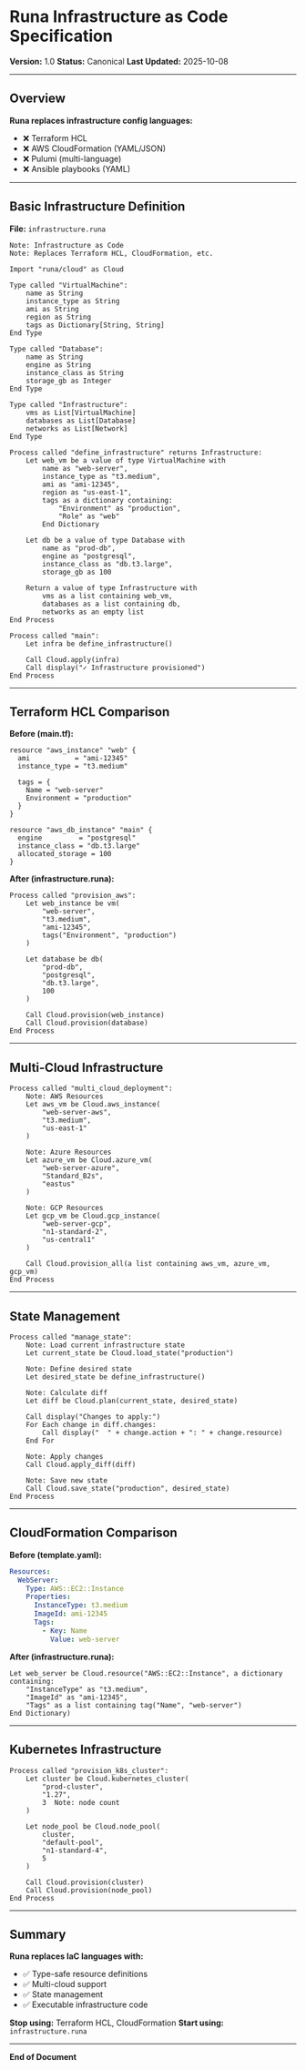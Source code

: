 # Runa Infrastructure as Code Specification

**Version:** 1.0
**Status:** Canonical
**Last Updated:** 2025-10-08

---

## Overview

**Runa replaces infrastructure config languages:**
- ❌ Terraform HCL
- ❌ AWS CloudFormation (YAML/JSON)
- ❌ Pulumi (multi-language)
- ❌ Ansible playbooks (YAML)

---

## Basic Infrastructure Definition

**File:** `infrastructure.runa`

```runa
Note: Infrastructure as Code
Note: Replaces Terraform HCL, CloudFormation, etc.

Import "runa/cloud" as Cloud

Type called "VirtualMachine":
    name as String
    instance_type as String
    ami as String
    region as String
    tags as Dictionary[String, String]
End Type

Type called "Database":
    name as String
    engine as String
    instance_class as String
    storage_gb as Integer
End Type

Type called "Infrastructure":
    vms as List[VirtualMachine]
    databases as List[Database]
    networks as List[Network]
End Type

Process called "define_infrastructure" returns Infrastructure:
    Let web_vm be a value of type VirtualMachine with
        name as "web-server",
        instance_type as "t3.medium",
        ami as "ami-12345",
        region as "us-east-1",
        tags as a dictionary containing:
            "Environment" as "production",
            "Role" as "web"
        End Dictionary

    Let db be a value of type Database with
        name as "prod-db",
        engine as "postgresql",
        instance_class as "db.t3.large",
        storage_gb as 100

    Return a value of type Infrastructure with
        vms as a list containing web_vm,
        databases as a list containing db,
        networks as an empty list
End Process

Process called "main":
    Let infra be define_infrastructure()

    Call Cloud.apply(infra)
    Call display("✓ Infrastructure provisioned")
End Process
```

---

## Terraform HCL Comparison

**Before (main.tf):**
```hcl
resource "aws_instance" "web" {
  ami           = "ami-12345"
  instance_type = "t3.medium"

  tags = {
    Name = "web-server"
    Environment = "production"
  }
}

resource "aws_db_instance" "main" {
  engine         = "postgresql"
  instance_class = "db.t3.large"
  allocated_storage = 100
}
```

**After (infrastructure.runa):**
```runa
Process called "provision_aws":
    Let web_instance be vm(
        "web-server",
        "t3.medium",
        "ami-12345",
        tags("Environment", "production")
    )

    Let database be db(
        "prod-db",
        "postgresql",
        "db.t3.large",
        100
    )

    Call Cloud.provision(web_instance)
    Call Cloud.provision(database)
End Process
```

---

## Multi-Cloud Infrastructure

```runa
Process called "multi_cloud_deployment":
    Note: AWS Resources
    Let aws_vm be Cloud.aws_instance(
        "web-server-aws",
        "t3.medium",
        "us-east-1"
    )

    Note: Azure Resources
    Let azure_vm be Cloud.azure_vm(
        "web-server-azure",
        "Standard_B2s",
        "eastus"
    )

    Note: GCP Resources
    Let gcp_vm be Cloud.gcp_instance(
        "web-server-gcp",
        "n1-standard-2",
        "us-central1"
    )

    Call Cloud.provision_all(a list containing aws_vm, azure_vm, gcp_vm)
End Process
```

---

## State Management

```runa
Process called "manage_state":
    Note: Load current infrastructure state
    Let current_state be Cloud.load_state("production")

    Note: Define desired state
    Let desired_state be define_infrastructure()

    Note: Calculate diff
    Let diff be Cloud.plan(current_state, desired_state)

    Call display("Changes to apply:")
    For Each change in diff.changes:
        Call display("  " + change.action + ": " + change.resource)
    End For

    Note: Apply changes
    Call Cloud.apply_diff(diff)

    Note: Save new state
    Call Cloud.save_state("production", desired_state)
End Process
```

---

## CloudFormation Comparison

**Before (template.yaml):**
```yaml
Resources:
  WebServer:
    Type: AWS::EC2::Instance
    Properties:
      InstanceType: t3.medium
      ImageId: ami-12345
      Tags:
        - Key: Name
          Value: web-server
```

**After (infrastructure.runa):**
```runa
Let web_server be Cloud.resource("AWS::EC2::Instance", a dictionary containing:
    "InstanceType" as "t3.medium",
    "ImageId" as "ami-12345",
    "Tags" as a list containing tag("Name", "web-server")
End Dictionary)
```

---

## Kubernetes Infrastructure

```runa
Process called "provision_k8s_cluster":
    Let cluster be Cloud.kubernetes_cluster(
        "prod-cluster",
        "1.27",
        3  Note: node count
    )

    Let node_pool be Cloud.node_pool(
        cluster,
        "default-pool",
        "n1-standard-4",
        5
    )

    Call Cloud.provision(cluster)
    Call Cloud.provision(node_pool)
End Process
```

---

## Summary

**Runa replaces IaC languages with:**
- ✅ Type-safe resource definitions
- ✅ Multi-cloud support
- ✅ State management
- ✅ Executable infrastructure code

**Stop using:** Terraform HCL, CloudFormation
**Start using:** `infrastructure.runa`

---

**End of Document**
